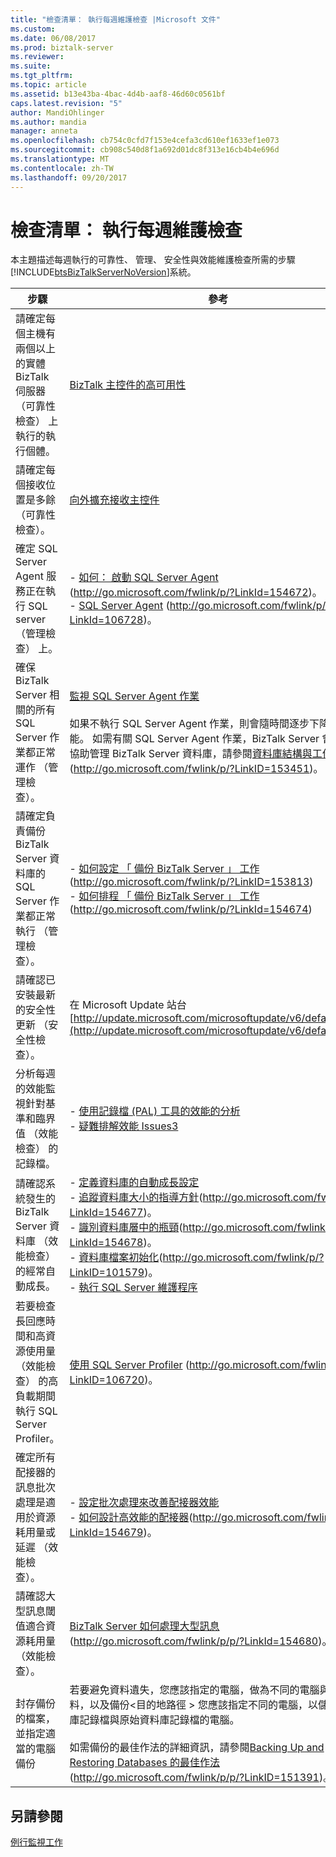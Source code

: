 ```yaml
---
title: "檢查清單： 執行每週維護檢查 |Microsoft 文件"
ms.custom: 
ms.date: 06/08/2017
ms.prod: biztalk-server
ms.reviewer: 
ms.suite: 
ms.tgt_pltfrm: 
ms.topic: article
ms.assetid: b13e43ba-4bac-4d4b-aaf8-46d60c0561bf
caps.latest.revision: "5"
author: MandiOhlinger
ms.author: mandia
manager: anneta
ms.openlocfilehash: cb754c0cfd7f153e4cefa3cd610ef1633ef1e073
ms.sourcegitcommit: cb908c540d8f1a692d01dc8f313e16cb4b4e696d
ms.translationtype: MT
ms.contentlocale: zh-TW
ms.lasthandoff: 09/20/2017
---
```

# <a name="checklist-performing-weekly-maintenance-checks"></a>檢查清單： 執行每週維護檢查
本主題描述每週執行的可靠性、 管理、 安全性與效能維護檢查所需的步驟[!INCLUDE[btsBizTalkServerNoVersion](../includes/btsbiztalkservernoversion-md.md)]系統。  
  
|步驟|參考|  
|-----------|---------------|  
|請確定每個主機有兩個以上的實體 BizTalk 伺服器 （可靠性檢查） 上執行的執行個體。|[BizTalk 主控件的高可用性](../technical-guides/high-availability-for-biztalk-hosts.md)|  
|請確定每個接收位置是多餘 （可靠性檢查）。|[向外擴充接收主控件](../technical-guides/scaling-out-receiving-hosts.md)|  
|確定 SQL Server Agent 服務正在執行 SQL server （管理檢查） 上。|-   [如何： 啟動 SQL Server Agent](http://go.microsoft.com/fwlink/p/?LinkId=154672) (http://go.microsoft.com/fwlink/p/?LinkId=154672)。<br />-   [SQL Server Agent](http://go.microsoft.com/fwlink/p/?LinkId=106728) (http://go.microsoft.com/fwlink/p/?LinkId=106728)。|  
|確保 BizTalk Server 相關的所有 SQL Server 作業都正常運作 （管理檢查）。|[監視 SQL Server Agent 作業](../technical-guides/monitoring-sql-server-agent-jobs.md)<br /><br /> 如果不執行 SQL Server Agent 作業，則會隨時間逐步下降系統效能。 如需有關 SQL Server Agent 作業，BizTalk Server 會提供可協助管理 BizTalk Server 資料庫，請參閱[資料庫結構與工作](http://go.microsoft.com/fwlink/p/?LinkID=153451)(http://go.microsoft.com/fwlink/p/?LinkID=153451)。|  
|請確定負責備份 BizTalk Server 資料庫的 SQL Server 作業都正常執行 （管理檢查）。|-   [如何設定 「 備份 BizTalk Server 」 工作](http://go.microsoft.com/fwlink/p/?LinkID=153813)(http://go.microsoft.com/fwlink/p/?LinkID=153813)<br />-   [如何排程 「 備份 BizTalk Server 」 工作](http://go.microsoft.com/fwlink/p/?LinkId=154674)(http://go.microsoft.com/fwlink/p/?LinkId=154674)|  
|請確認已安裝最新的安全性更新 （安全性檢查）。|在 Microsoft Update 站台[http://update.microsoft.com/microsoftupdate/v6/default.aspx](http://update.microsoft.com/microsoftupdate/v6/default.aspx)|  
|分析每週的效能監視針對基準和臨界值 （效能檢查） 的記錄檔。|-   [使用記錄檔 (PAL) 工具的效能的分析](../technical-guides/using-the-performance-analysis-of-logs-pal-tool.md)<br />-   [疑難排解效能 Issues3](../technical-guides/troubleshooting-performance-issues3.md)|  
|請確認系統發生的 BizTalk Server 資料庫 （效能檢查） 的經常自動成長。|-   [定義資料庫的自動成長設定](../technical-guides/defining-auto-growth-settings-for-databases.md)<br />-   [追蹤資料庫大小的指導方針](http://go.microsoft.com/fwlink/p/?LinkId=154677)(http://go.microsoft.com/fwlink/p/?LinkId=154677)。<br />-   [識別資料庫層中的瓶頸](http://go.microsoft.com/fwlink/p/?LinkId=154678)(http://go.microsoft.com/fwlink/p/?LinkId=154678)。<br />-   [資料庫檔案初始化](http://go.microsoft.com/fwlink/p/?LinkID=101579)(http://go.microsoft.com/fwlink/p/?LinkID=101579)。<br />-   [執行 SQL Server 維護程序](~/technical-guides/checklist-configuring-sql-server.md)|  
|若要檢查長回應時間和高資源使用量 （效能檢查） 的高負載期間執行 SQL Server Profiler。|[使用 SQL Server Profiler](http://go.microsoft.com/fwlink/p/?LinkID=106720) (http://go.microsoft.com/fwlink/p/?LinkID=106720)。|  
|確定所有配接器的訊息批次處理是適用於資源耗用量或延遲 （效能檢查）。|-   [設定批次處理來改善配接器效能](../technical-guides/configuring-batching-to-improve-adapter-performance.md)<br />-   [如何設計高效能的配接器](http://go.microsoft.com/fwlink/p/?LinkId=154679)(http://go.microsoft.com/fwlink/p/?LinkId=154679)。|  
|請確認大型訊息閾值適合資源耗用量 （效能檢查）。|[BizTalk Server 如何處理大型訊息](http://go.microsoft.com/fwlink/p/p/?LinkId=154680)(http://go.microsoft.com/fwlink/p/p/?LinkId=154680)。|  
|封存備份的檔案，並指定適當的電腦備份|若要避免資料遺失，您應該指定的電腦，做為不同的電腦與原始資料，以及備份\<目的地路徑 > 您應該指定不同的電腦，以儲存資料庫記錄檔與原始資料庫記錄檔的電腦。<br /><br /> 如需備份的最佳作法的詳細資訊，請參閱[Backing Up and Restoring Databases 的最佳作法](http://go.microsoft.com/fwlink/p/p/?LinkID=151391)(http://go.microsoft.com/fwlink/p/p/?LinkID=151391)。|  
  
## <a name="see-also"></a>另請參閱  
 [例行監視工作](../technical-guides/routine-monitoring-tasks.md)